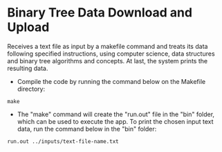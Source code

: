 # Binary Tree Data Download and Upload
Receives a text file as input by a makefile command and treats its data following specified instructions, using computer science, data structures and binary tree algorithms and concepts. At last, the system prints the resulting data.
 
* Compile the code by running the command below on the Makefile directory:  

```{bash}  
make  
```  

* The "make" command will create the "run.out" file in the "bin" folder, which can be used to execute the app. To print the chosen input text data, run the command below in the "bin" folder:  

```{bash}  
run.out ../inputs/text-file-name.txt  
```  

